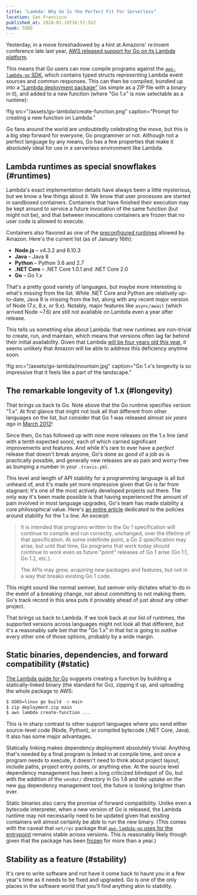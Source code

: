 ```yaml
---
title: "Lambda: Why Go Is the Perfect Fit For Serverless"
location: San Francisco
published_at: 2018-01-16T16:57:55Z
hook: TODO
---
```


Yesterday, in a move foreshadowed by a hint at Amazons'
re:Invent conference late last year, [AWS released support
for Go on its Lambda platform][announce].

This means that Go users can now compile programs against
the [`aws-lambda-go` SDK][sdk], which contains typed
structs representing Lambda event sources and common
responses. This can then be compiled, bundled up into a
["Lambda deployment package"][package] (as simple as a ZIP
file with a binary in it), and added to a new function
(where "Go 1.x" is now selectable as a runtime):

!fig src="/assets/go-lambda/create-function.png" caption="Prompt for creating a new function on Lambda."

Go fans around the world are undoubtedly celebrating the
move, but this is a big step forward for everyone, Go
programmer or not. Although not a perfect language by any
means, Go has a few properties that make it absolutely
ideal for use in a serverless environment like Lambda.

## Lambda runtimes as special snowflakes (#runtimes)

Lambda's exact implementation details have always been a
little mysterious, but we know a few things about it. We
know that user processes are started in sandboxed
containers. Containers that have finished their execution
may be kept around to service a future invocation of the
same function (but might not be), and that between
invocations containers are frozen that no user code is
allowed to execute.

Containers also flavored as one of the [preconfigured
runtimes][runtimes] allowed by Amazon. Here's the current
list (as of January 16th):

* **Node.js** – v4.3.2 and 6.10.3
* **Java** – Java 8
* **Python** – Python 3.6 and 2.7
* **.NET Core** – .NET Core 1.0.1 and .NET Core 2.0
* **Go** – Go 1.x

That's a pretty good variety of languages, but maybe more
interesting is what's *missing* from the list. While .NET
Core and Python are relatively up-to-date, Java 9 is
missing from the list, along with any recent major version
of Node (7.x, 8.x, or 9.x). Notably, major features like
`async/await` (which arrived Node ~7.6) are still not
available on Lambda even a year after release.

This tells us something else about Lambda: that new
runtimes are non-trivial to create, run, and maintain,
which means that versions often lag far behind their
initial availability. Given that Lambda [will be four years
old this year][history], it seems unlikely that Amazon will
be able to address this deficiency anytime soon.

!fig src="/assets/go-lambda/mountain.jpg" caption="Go 1.x's longevity is so impressive that it feels like a part of the landscape."

## The remarkable longevity of 1.x (#longevity)

That brings us back to Go. Note above that the Go runtime
specifies version "1.x". At first glance that might not
look all that different from other languages on the list,
but consider that Go 1 was released almost _six years ago_
in [March 2012][releases]!

Since then, Go has followed up with nine more releases on
the 1.x line (and with a tenth expected soon), each of
which carried significant improvements and features. And
while it's rare to ever have a _perfect_ release that
doesn't break anyone, Go's done as good of a job as is
practically possible, and generally new releases are as
pain and worry-free as bumping a number in your
`.travis.yml`.

This level and length of API stability for a programming
language is all but unheard of, and it's made yet more
impressive given that Go is far from stagnant; it's one of
the most actively developed projects out there. The only
way it's been made possible is that having experienced the
amount of pain involved in most language upgrades, Go's
team has made stability a core philosophical value. Here's
[an entire article][go1] dedicated to the policies around
stability for the 1.x line. An excerpt:

> It is intended that programs written to the Go 1
> specification will continue to compile and run correctly,
> unchanged, over the lifetime of that specification. At
> some indefinite point, a Go 2 specification may arise,
> but until that time, Go programs that work today should
> continue to work even as future "point" releases of Go 1
> arise (Go 1.1, Go 1.2, etc.).
>
> The APIs may grow, acquiring new packages and features,
> but not in a way that breaks existing Go 1 code.

This might sound like normal semver, but semver only
dictates what to do in the event of a breaking change, not
about committing to not making them. Go's track record in
this area puts it provably ahead of just about any other
project.

That brings us back to Lambda. If we look back at our list
of runtimes, the supported versions across languages might
not look all that different, but it's a reasonably safe bet
that the "Go 1.x" in that list is going to outlive every
other one of those options, probably by a wide margin.

## Static binaries, dependencies, and forward compatibility (#static)

[The Lambda guide for Go][guide] suggests creating a
function by building a statically-linked binary (the
standard for Go), zipping it up, and uploading the whole
package to AWS:

``` sh
$ GOOS=linux go build -o main
$ zip deployment.zip main
$ aws lambda create-function ...
```

This is in sharp contrast to other support languages where
you send either source-level code (Node, Python), or
compiled bytecode (.NET Core, Java). It also has some major
advantages.

Statically linking makes dependency deployment absolutely
trivial. Anything that's needed by a final program is
linked in at compile time, and once a program needs to
execute, it doesn't need to think about project layout,
include paths, project entry points, or anything else. At
the source level dependency management has been a long
criticized blindspot of Go, but with the addition of the
`vendor/` directory in Go 1.6 and the uptake on the new
[`dep`][dep] dependency management tool, the future is
looking brighter than ever.

Static binaries also carry the promise of forward
compatibility. Unlike even a bytecode interpreter, when a
new version of Go is released, the Lambda runtime may not
necessarily need to be updated given that existing
containers will almost certainly be able to run the new
binary. (This comes with the caveat that `net/rpc` package
that [`aws-lambda-go` uses for the entrypoint][entrypoint]
remains stable across versions. This is reasonably likely
though given that the package has been [frozen][frozen] for
more than a year.)

## Stability as a feature (#stability)

It's rare to write software and not have it come back to
haunt you in a few year's time as it needs to be fixed and
upgraded. Go is one of the only places in the software
world that you'll find anything akin to stability.

[announce]: https://aws.amazon.com/blogs/compute/announcing-go-support-for-aws-lambda/
[dep]: https://github.com/golang/dep
[entrypoint]: https://github.com/aws/aws-lambda-go/blob/master/lambda/entry.go
[frozen]: https://go-review.googlesource.com/c/go/+/32112
[go1]: https://golang.org/doc/go1compat
[guide]: https://aws.amazon.com/blogs/compute/announcing-go-support-for-aws-lambda/
[history]: https://docs.aws.amazon.com/lambda/latest/dg/history.html
[package]: https://docs.aws.amazon.com/lambda/latest/dg/lambda-go-how-to-create-deployment-package.html
[releases]: https://golang.org/doc/devel/release.html#go1
[runtimes]: https://docs.aws.amazon.com/lambda/latest/dg/current-supported-versions.html
[sdk]: https://github.com/aws/aws-lambda-go
